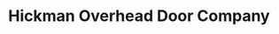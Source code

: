 ---
title: "Hickman Overhead Door Company"
url: /milford/hickman-overhead-door-company/
shop: doors
---